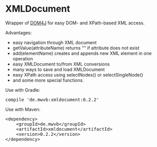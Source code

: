 # XMLDocument #

Wrapper of [DOM4J](https://github.com/dom4j/dom4j) for easy DOM- and XPath-based XML access.

Advantages:
* easy navigation through XML document
* getValue(attributeName) returns "" if attribute does not exist
* add(elementName) creates and appends new XML element in one operation
* easy XMLDocument to/from XML conversions
* many ways to save and load XMLDocument
* easy XPath access using selectNodes() or selectSingleNode()
* and some more special functions.

Use with Gradle:
<pre>compile 'de.mwvb:xmldocument:0.2.2'</pre>

Use with Maven:
<pre>&lt;dependency>
    &lt;groupId>de.mwvb&lt;/groupId>
    &lt;artifactId>xmldocument&lt;/artifactId>
    &lt;version>0.2.2&lt;/version>
&lt;/dependency></pre>
